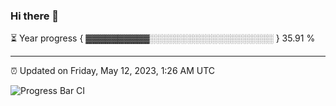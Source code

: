 ### Hi there 👋

⏳ Year progress { ▓▓▓▓▓▓▓▓▓▓░░░░░░░░░░░░░░░░░░░░ } 35.91 %

---

⏰ Updated on Friday, May 12, 2023, 1:26 AM UTC

![Progress Bar CI](https://github.com/arthurbuhl/arthurbuhl/workflows/Progress%20Bar%20CI/badge.svg)
